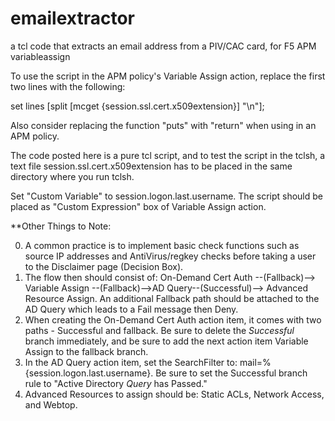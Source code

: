# emailextractor
a tcl code that extracts an email address from a PIV/CAC card, for F5 APM variableassign

To use the script in the APM policy's Variable Assign action, replace the first two lines with the following:

set lines [split [mcget {session.ssl.cert.x509extension}] "\n"];

Also consider replacing the function "puts" with "return" when using in an APM policy.

The code posted here is a pure tcl script, and to test the script in the tclsh, a text file session.ssl.cert.x509extension has to be placed in the same directory where you run tclsh.

Set "Custom Variable" to session.logon.last.username.
The script should be placed as "Custom Expression" box of Variable Assign action.

**Other Things to Note:

0. A common practice is to implement basic check functions such as source IP addresses and AntiVirus/regkey checks before taking a user to the Disclaimer page (Decision Box).
1. The flow then should consist of: On-Demand Cert Auth --(Fallback)--> Variable Assign --(Fallback)-->AD Query--(Successful)--> Advanced Resource Assign. An additional Fallback path should be attached to the AD Query which leads to a Fail message then Deny.
2. When creating the On-Demand Cert Auth action item, it comes with two paths - Successful and fallback. Be sure to delete the *Successful* branch immediately, and be sure to add the next action item Variable Assign to the fallback branch.
3. In the AD Query action item, set the SearchFilter to: mail=%{session.logon.last.username}. Be sure to set the Successful branch rule to "Active Directory *Query* has Passed."
4. Advanced Resources to assign should be: Static ACLs, Network Access, and Webtop.
